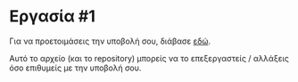 # Εργασία #1

Για να προετοιμάσεις την υποβολή σου, διάβασε [εδώ](https://progintro.github.io/assets/pdf/hw1.pdf).

Αυτό το αρχείο (και το repository) μπορείς να το επεξεργαστείς / αλλάξεις όσο επιθυμείς με την υποβολή σου.

